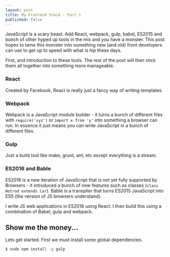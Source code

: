 ```yaml
---
layout: post
title: My Frontend Stack - Part 1
published: false
---
```


JavaScript is a scary beast. Add React, webpack, gulp, babel, ES2015 and bunch of other hyped up tools in the mix and you have a monster. This post hopes to tame this monster into something new (and old) front developers can use to get up to speed with what is hip these days.

First, and introduction to these tools. The rest of the post will then stick them all together into something more manageable.

### React
Created by Facebook, React is really just a fancy way of writing templates.

### Webpack
Webpack is a JavaScript module builder - it turns a bunch of different files with `require('xyz')` or `import x from 'y'` into something a browser can run. In essence it just means you can write JavaScript in a bunch of different files.

### Gulp
Just a build tool like make, grunt, ant, etc except everything is a stream.

### ES2016 and Bable
ES2016 is a new iteration of JavaScript that is not yet fully supported by Browsers - it introduced a bunch of new features such as classes (`class Hotrod extends Car`). Bable is a transpiler that turns ES2015 JavaScript into ES5 (the version of JS browsers understand).

I write JS web applications in ES2016 using React. I then build this using a combination of Babel, gulp and webpack.

## Show me the money...

Lets get started. First we must install some global dependencies.

```bash
$ sudo npm install -g gulp
```
